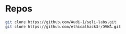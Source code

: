 # Repos
``` sh
git clone https://github.com/Audi-1/sqli-labs.git
git clone https://github.com/ethicalhack3r/DVWA.git

```


